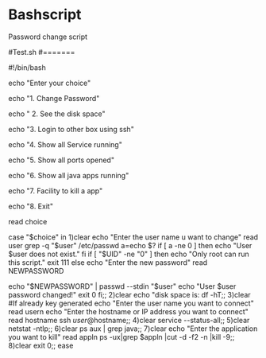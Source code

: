 Bashscript
==========

Password change script

#Test.sh
#=======

#!/bin/bash

echo "Enter your choice"

echo "1.       Change Password"

echo " 2.       See the disk space"

echo "3.       Login to other box using ssh"

echo "4.       Show all Service running"

echo "5.       Show all ports opened"

echo "6.       Show all java apps running"

echo "7.       Facility to kill a  app"

echo "8.       Exit"

read choice

case "$choice" in
1)clear
echo "Enter the user name u want to change"
read user 
grep -q "$user" /etc/passwd
a=echo $?
if [ a -ne 0 ]
then 
echo "User $user does not exist."
fi
if [ "$UID" -ne "0" ]
then
echo "Only root can run this script." 
exit 111
else
echo "Enter the new password"
read NEWPASSWORD

echo "$NEWPASSWORD" | passwd --stdin "$user"
echo "User $user password changed!"
 exit 0
fi;;
2)clear
echo "disk space is:
df -hT;;
3)clear
#If already key generated
echo "Enter the user name you want to connect"
read usern
echo "Enter the hostname or IP address you want to connect"
read hostname
ssh $user@$hostname;;
4)clear
service --status-all;;
5)clear
netstat -ntlp;;
6)clear
ps aux | grep java;;
7)clear
echo "Enter the application you want to kill"
read appln
ps -ux|grep $appln |cut -d -f2 -n |kill -9;;
8)clear
exit 0;;
ease
